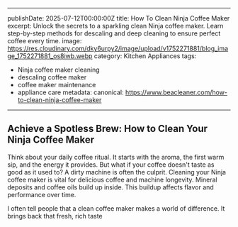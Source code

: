 
---
publishDate: 2025-07-12T00:00:00Z
title: How To Clean Ninja Coffee Maker
excerpt: Unlock the secrets to a sparkling clean Ninja coffee maker. Learn step-by-step methods for descaling and deep cleaning to ensure perfect coffee every time.
image: https://res.cloudinary.com/dky6urpy2/image/upload/v1752271881/blog_image_1752271881_os8iwb.webp
category: Kitchen Appliances
tags:
  - Ninja coffee maker cleaning
  - descaling coffee maker
  - coffee maker maintenance
  - appliance care
metadata:
  canonical: https://www.beacleaner.com/how-to-clean-ninja-coffee-maker
---

## Achieve a Spotless Brew: How to Clean Your Ninja Coffee Maker

Think about your daily coffee ritual. It starts with the aroma, the first warm sip, and the energy it provides. But what if your coffee doesn't taste as good as it used to? A dirty machine is often the culprit. Cleaning your Ninja coffee maker is vital for delicious coffee and machine longevity. Mineral deposits and coffee oils build up inside. This buildup affects flavor and performance over time.

I often tell people that a clean coffee maker makes a world of difference. It brings back that fresh, rich taste
